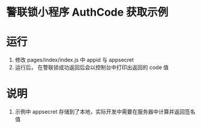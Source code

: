 # 警联锁小程序 AuthCode 获取示例


# 运行

1. 修改 pages/index/index.js 中 appid 与 appsecret 
2. 运行后， 在警联锁成功返回后会以控制台中打印出返回的 code 值


# 说明 

1. 示例中 appsecret 存储到了本地，实际开发中需要在服务器中计算并返回签名值
